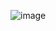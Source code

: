 ![image](https://github.com/NIBRAS-N/development-basics-Notes-projects/assets/83491751/b4594f90-d95f-49c7-9250-25f869d2098d)
